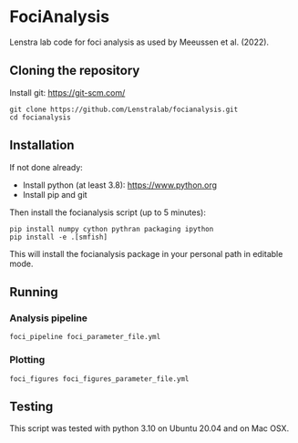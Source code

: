 # FociAnalysis
Lenstra lab code for foci analysis as used by Meeussen et al. (2022).

## Cloning the repository
Install git: https://git-scm.com/

    git clone https://github.com/Lenstralab/focianalysis.git
    cd focianalysis

## Installation
If not done already:
- Install python (at least 3.8): https://www.python.org
- Install pip and git

Then install the focianalysis script (up to 5 minutes):

    pip install numpy cython pythran packaging ipython
    pip install -e .[smfish]

This will install the focianalysis package in your personal path in editable mode.

## Running
### Analysis pipeline
    foci_pipeline foci_parameter_file.yml

### Plotting
    foci_figures foci_figures_parameter_file.yml

## Testing
This script was tested with python 3.10 on Ubuntu 20.04 and on Mac OSX.
